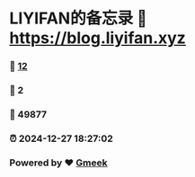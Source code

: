# LIYIFAN的备忘录 :link: https://blog.liyifan.xyz 
### :page_facing_up: [12](https://blog.liyifan.xyz/tag.html) 
### :speech_balloon: 2 
### :hibiscus: 49877 
### :alarm_clock: 2024-12-27 18:27:02 
### Powered by :heart: [Gmeek](https://github.com/Meekdai/Gmeek)
